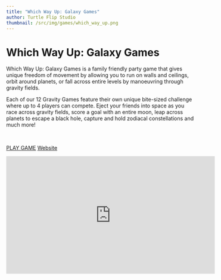 ```yaml
---
title: "Which Way Up: Galaxy Games"
author: Turtle Flip Studio
thumbnail: /src/img/games/which_way_up.png
---
```


# Which Way Up: Galaxy Games

Which Way Up: Galaxy Games is a family friendly party game that gives unique freedom of movement by allowing you to run on walls and ceilings, orbit around planets, or fall across entire levels by manoeuvring through gravity fields.

Each of our 12 Gravity Games feature their own unique bite-sized challenge where up to 4 players can compete. Eject your friends into space as you race across gravity fields, score a goal with an entire moon, leap across planets to escape a black hole, capture and hold zodiacal constellations and much more!

<br>

[PLAY GAME](https://store.steampowered.com/app/2318660/Which_Way_Up_Galaxy_Games)
[Website](https://whichwayup.info)

<iframe width="560" height="315" src="https://video.fastly.steamstatic.com/store_trailers/257126145/movie480_vp9.webm?t=1744704770" frameborder="0" allowfullscreen></iframe>
